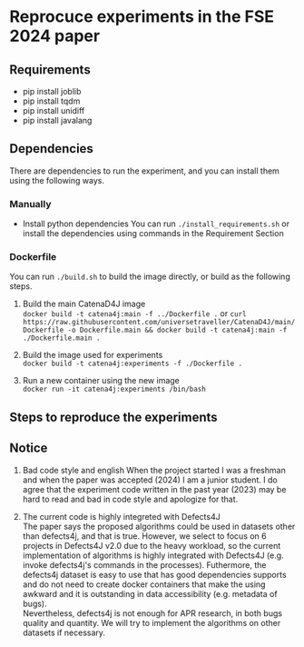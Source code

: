 # Reprocuce experiments in the FSE 2024 paper
## Requirements
* pip install joblib
* pip install tqdm
* pip install unidiff
* pip install javalang

## Dependencies
There are dependencies to run the experiment, and you can install them using the following ways.  
### Manually
* Install python dependencies
You can run `./install_requirements.sh` or install the dependencies using commands in the Requirement Section  

### Dockerfile
You can run `./build.sh` to build the image directly, or build as the following steps.  
1. Build the main CatenaD4J image  
`docker build -t catena4j:main -f ../Dockerfile .` or `curl https://raw.githubusercontent.com/universetraveller/CatenaD4J/main/Dockerfile -o Dockerfile.main && docker build -t catena4j:main -f ./Dockerfile.main .`  

2. Build the image used for experiments  
`docker build -t catena4j:experiments -f ./Dockerfile .`  

3. Run a new container using the new image  
`docker run -it catena4j:experiments /bin/bash`  

## Steps to reproduce the experiments

## Notice
1. Bad code style and english 
When the project started I was a freshman and when the paper was accepted (2024) I am a junior student. I do agree that the experiment code written in the past year (2023) may be hard to read and bad in code style and apologize for that.  

2. The current code is highly integreted with Defects4J  
The paper says the proposed algorithms could be used in datasets other than defects4j, and that is true. However, we select to focus on 6 projects in Defects4J v2.0 due to the heavy workload, so the current implementation of algorithms is highly integrated with Defects4J (e.g. invoke defects4j's commands in the processes). Futhermore, the defects4j dataset is easy to use that has good dependencies supports and do not need to create docker containers that make the using awkward and it is outstanding in data accessibility (e.g. metadata of bugs).  
Nevertheless, defects4j is not enough for APR research, in both bugs quality and quantity. We will try to implement the algorithms on other datasets if necessary.  
